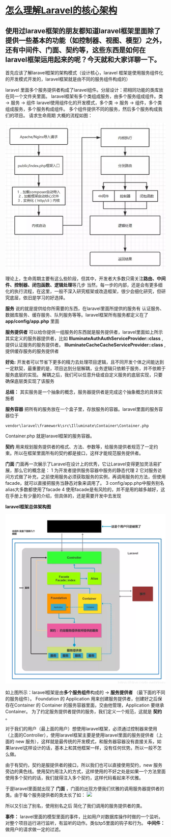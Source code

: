 # [怎么理解Laravel的核心架构](https://www.cnblogs.com/heyue0117/p/12345162.html)

## 使用过larave框架的朋友都知道laravel框架里面除了提供一些基本的功能（如控制器、视图、模型）之外，还有中间件、门面、契约等，这些东西是如何在laravel框架运用起来的呢？今天就和大家详聊一下。

首先应该了解laravel框架的架构模式（设计核心，laravel 框架是使用服务组件化的开发模式开发的，laravel框架就是由不同的服务组件构成的）

laravel 里面多个服务提供者构成了laravel组件。分层设计：把相同功能的类库放在同一个文件夹里面。
laravel框架有多个类组成服务，由多个服务组成组件。类 -> 服务 -> 组件
laravel使用组件化的开发模式，多个类 -> 服务 -> 组件，多个类组成服务，多个服务构成组件。
多个组件提供不同的服务，然后多个服务构成我们的项目。
请求生命周期
大概的流程如图：

![](./images/怎么理解Laravel的核心架构.大概流程图.jpg)

理论上，生命周期主要有这么些阶段，但其中，开发者大多数只需关注**路由、中间件、控制器、闭包函数、逻辑处理**等几步
当然，每一步的内部，还是会有更多细化的执行流程，在这里，一般不深入研究框架或改造框架，很少会细化研究，但研究底层，依旧是学习的好选择。

**服务**
说的就是提供给你所需要的东西，在laravel里面所提供的服务有 认证服务、数据库服务、缓存服务、队列服务等等。laravel框架所有服务都定义在了**app/config/app.php** 里面

**服务提供者**
可以给你提供一组服务的东西就是服务提供者，laravel里面如上所示其实定义的服务器提供者，比如 **IlluminateAuthAuthServiceProvider::class** ,提供认证服务的服务提供者。 **IlluminateCacheCacheServiceProvider::class** ,提供缓存服务的服务提供者

**好处:** 开发者可以节省下更多的精力去处理项目逻辑，且不同开发个体之间能达到一定默契，最重要的是，项目达到分层解耦，业务逻辑只依赖于服务，并不依赖于服务底层的实现。
解耦之后，我们可以任意升级或自定义服务的底层实现，只要确保底层类实现了该服务

**总结：** 其实服务是一个抽象的概念，服务器提供者是完成这个抽象概念的具体实施者

**服务容器**
把所有的服务放在一个盒子里，存放服务的容器。laravel里面的服务容器位于

```
vendor\laravel\framework\src\Illuminate\Container\Container.php
```

Container.php 就是laravel框架的服务容器。

**契约**
用来规划服务提供者的格式、方法、参数等，给服务提供者规范了一定约束。所以在框架里面所有的契约都是接口，这样才能规范服务提供者。

**门面**
门面再一次展示了Laravel在设计上的优秀，它让Laravel变得更加灵活易扩展，那么它的概念是：
1 为开发者提供服务容器中服务的静态代理
2 它对服务访问方式做了补充，之前使用服务必须获取服务的实例，再调用服务的方法，但使用facade，就可以直接把服务当静态对象来调用了。
3 config/app.php中服务别名alias大多数都使用了facade
4 使用facade是有风险的，并不是用的越多越好，这在手册上有少量的介绍，但具体的，还是需要开发中去发现

**laravel框架总体架构图**

![](./images/怎么理解Laravel的核心架构.laravel框架总体架构图.jpg)

如上图所示：laravel框架是由**多个服务组件**构成的 ->  **服务提供者** （最下面的不同的服务组件）。
Foundation 的 Application 用来创建服务提供者，创建好之后保存在Container 的 Container 的服务容器里面，交由他管理，Application 要继承 Container。
为了约定服务提供者提供的服务，我们定义一个规范，这就是 **契约** 。

对于我们的用户（最上面的用户）想使用laravel框架，必须通过控制器来使用（上面的Controller），使用laravel框架主要是使用laravel里面的服务提供者（上面的 new 服务），这样就是最传统的开发模式，和服务器容器没有直接关系，如果laravel这样设计的话，基本上和其他框架一样，没有任何优势。所以一般不怎么做。

由于有契约，契约是服提供者的接口，所以我们也可以直接使用契约，new 服务旁边的黄色线。使用契约用注入的方式，这样使用的不好之处是如果一个方法里面使用多个契约的话，我们就得注入多个契约，这样代码看起来不优雅。

于是laravel里面就出现了 **门面** ，门面的出现方便我们优雅的调用服务器提供者的类。由于每个服务提供者的类太长了如：
![](https://img2018.cnblogs.com/i-beta/1859876/202002/1859876-20200222134740173-239193407.png)

所以又引出了别名，使用别名之后 简化了我们调用的服务提供者的类。

**事件：** laravel里面的模型里面的事件，比如用户对数据库操作时做的一个监听。对整个项目运行进行监听，有监听的动作。类似tp5里面的钩子和行为。
**中间件：** 做用户的请求做一定的过滤。

